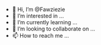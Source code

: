 - 👋 Hi, I’m @Fawziezie
- 👀 I’m interested in ...
- 🌱 I’m currently learning ...
- 💞️ I’m looking to collaborate on ...
- 📫 How to reach me ...

<!---
Fawziezie/Fawziezie is a ✨ special ✨ repository because its `README.md` (this file) appears on your GitHub profile.
You can click the Preview link to take a look at your changes.
--->
